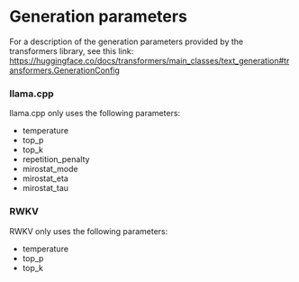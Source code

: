 # Generation parameters

For a description of the generation parameters provided by the transformers library, see this link: https://huggingface.co/docs/transformers/main_classes/text_generation#transformers.GenerationConfig

### llama.cpp

llama.cpp only uses the following parameters:

* temperature
* top_p
* top_k
* repetition_penalty
* mirostat_mode
* mirostat_eta
* mirostat_tau

### RWKV

RWKV only uses the following parameters:

* temperature
* top_p
* top_k
